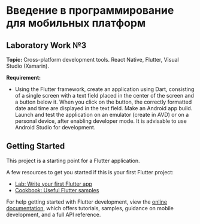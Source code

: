 # Введение в программирование для мобильных платформ

## Laboratory Work №3

**Topic:** Cross-platform development tools. React Native, Flutter, Visual Studio (Xamarin).

**Requirement:** 

- Using the Flutter framework, create an application using Dart, consisting of a single screen with a text field placed in the center of the screen and a button below it. When you click on the button, the correctly formatted date and time are displayed in the text field. Make an Android app build. Launch and test the application on an emulator (create in AVD) or on a personal device, after enabling developer mode. It is advisable to use Android Studio for development.


## Getting Started

This project is a starting point for a Flutter application.

A few resources to get you started if this is your first Flutter project:

- [Lab: Write your first Flutter app](https://docs.flutter.dev/get-started/codelab)
- [Cookbook: Useful Flutter samples](https://docs.flutter.dev/cookbook)

For help getting started with Flutter development, view the
[online documentation](https://docs.flutter.dev/), which offers tutorials,
samples, guidance on mobile development, and a full API reference.
